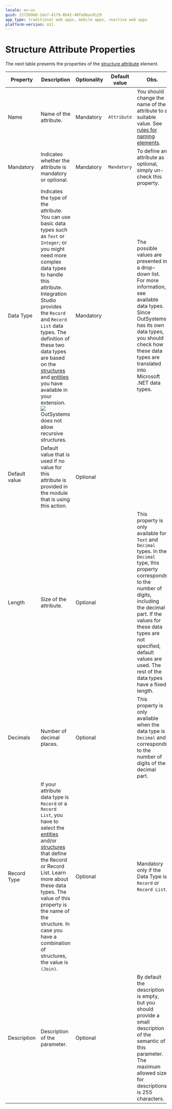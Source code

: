 ```yaml
---
locale: en-us
guid: 227269b0-1de7-4179-8b42-40fe86ac8129
app_type: traditional web apps, mobile apps, reactive web apps
platform-version: o11
---
```


# Structure Attribute Properties

The next table presents the properties of the [structure attribute](<../../../extensibility-and-integration/integration-studio/managing-extensions/structure-define.md>) element.  

|Property|Description|Optionality|Default value|Obs.|
|--- |--- |--- |--- |--- |
|Name|Name of the attribute.|Mandatory|`Attribute `|You should change the name of the attribute to a suitable value. See [rules for naming elements](<../element-naming.md>).|
|Mandatory|Indicates whether the attribute is mandatory or optional.|Mandatory|`Mandatory`|To define an attribute as optional, simply un-check this property.|
|Data Type|Indicates the type of the attribute. You can use basic data types such as `Text` or `Integer`; or you might need more complex data types to handle this attribute. Integration Studio provides the `Record` and `Record List` data types. The definition of these two data types are based on the [structures](<../../../extensibility-and-integration/integration-studio/managing-extensions/structure-define.md>) and [entities](<../../../extensibility-and-integration/integration-studio/managing-extensions/entity-define.md>) you have available in your extension. <br/>![](images/warning.gif) OutSystems does not allow recursive structures.|Mandatory||The possible values are presented in a drop-down list. For more information, see available data types. Since OutSystems has its own data types, you should check how these data types are translated into Microsoft .NET data types.|
|Default value|Default value that is used if no value for this attribute is provided in the module that is using this action.|Optional|||
|Length|Size of the attribute.|Optional||This property is only available for `Text` and `Decimal` types. In the `Decimal` type, this property corresponds to the number of digits, including the decimal part. If the values for these data types are not specified, default values are used. The rest of the data types have a fixed length.|
|Decimals|Number of decimal places.|Optional||This property is only available when the data type is `Decimal` and corresponds to the number of digits of the decimal part.|
|Record Type|If your attribute data type is `Record` or a `Record List`, you have to select the [entities](<../../../extensibility-and-integration/integration-studio/managing-extensions/entity-add.md>) and/or [structures](<../../../extensibility-and-integration/integration-studio/managing-extensions/structure-define.md>) that define the Record or Record List. Learn more about these data types. The value of this property is the name of the structure. In case you have a combination of structures, the value is `(Join)`.|Optional||Mandatory only if the Data Type is `Record` or `Record List`.|
|Description|Description of the parameter.|Optional||By default the description is empty, but you should provide a small description of the semantic of this parameter. The maximum allowed size for descriptions is 255 characters.|
